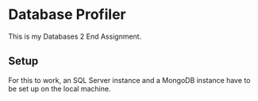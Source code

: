 # Database Profiler
This is my Databases 2 End Assignment.

## Setup
For this to work, an SQL Server instance and a MongoDB instance have to be set up on the local machine.
